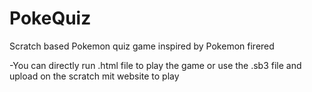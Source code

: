 # PokeQuiz
Scratch based Pokemon quiz game inspired by Pokemon firered



-You can directly run .html file to play the game or use the .sb3 file and upload on the scratch mit website to play
